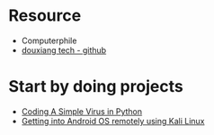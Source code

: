 # Resource
- Computerphile
- [douxiang tech - github](https://github.com/TophantTechnology)


# Start by doing projects
- [Coding A Simple Virus in Python](https://www.youtube.com/watch?v=qNy_amMuVZQ)
- [Getting into Android OS remotely using Kali Linux](https://www.geeksforgeeks.org/getting-into-android-os-remotely-using-kali-linux/)